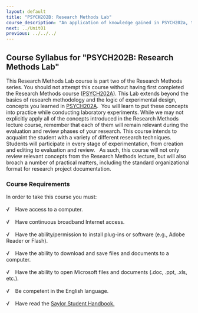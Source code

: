 ```yaml
---
layout: default
title: "PSYCH202B: Research Methods Lab"
course_description: "An application of knowledge gained in PSYCH202a, through creation, editing, evaluation, and review of experiments."
next: ../Unit01
previous: ../../../
---
```

Course Syllabus for "PSYCH202B: Research Methods Lab"
-----------------------------------------------------

This Research Methods Lab course is part two of the Research Methods
series. You should not attempt this course without having first
completed the Research Methods course
([PSYCH202A](http://www.saylor.org/courses/psych202a/)). This Lab
extends beyond the basics of research methodology and the logic of
experimental design, concepts you learned in
[PSYCH202A](http://www.saylor.org/courses/psych202a/).  You will learn
to put these concepts into practice while conducting laboratory
experiments. While we may not explicitly apply all of the concepts
introduced in the Research Methods lecture course, remember that each of
them will remain relevant during the evaluation and review phases of
your research. This course intends to acquaint the student with a
variety of different research techniques.  Students will participate in
every stage of experimentation, from creation and editing to evaluation
and review.   As such, this course will not only review relevant
concepts from the Research Methods lecture, but will also broach a
number of practical matters, including the standard organizational
format for research project documentation.

### Course Requirements

In order to take this course you must:  
    
 √    Have access to a computer.  
    
 √    Have continuous broadband Internet access.  
    
 √    Have the ability/permission to install plug-ins or software (e.g.,
Adobe Reader or Flash).  
    
 √    Have the ability to download and save files and documents to a
computer.  
    
 √    Have the ability to open Microsoft files and documents (.doc,
.ppt, .xls, etc.).  
    
 √    Be competent in the English language.  
    
 √    Have read the [Saylor Student
Handbook.](http://www.saylor.org/site/wp-content/uploads/2012/05/Saylor-StudentHandbook.pdf)  

